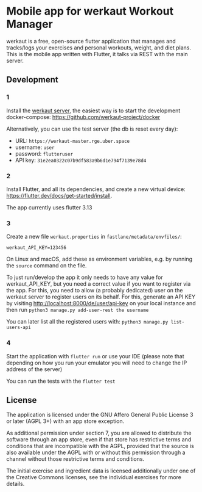 # Mobile app for werkaut Workout Manager

werkaut is a free, open-source flutter application that manages and tracks/logs
your exercises and personal workouts, weight, and diet plans. This is the mobile
app written with Flutter, it talks via REST with the main server.

## Development

### 1

Install the [werkaut server](https://github.com/werkaut-project/werkaut), the easiest way
is to start the development docker-compose: <https://github.com/werkaut-project/docker>

Alternatively, you can use the test server (the db is reset every day):

* URL: `https://werkaut-master.rge.uber.space`
* username: `user`
* password: `flutteruser`
* API key: `31e2ea0322c07b9df583a9b6d1e794f7139e78d4`

### 2

Install Flutter, and all its dependencies, and create a new virtual device:
<https://flutter.dev/docs/get-started/install>.

The app currently uses flutter 3.13

### 3

Create a new file ``werkaut.properties`` in ``fastlane/metadata/envfiles/``:

```properties
werkaut_API_KEY=123456
```

On Linux and macOS, add these as environment variables, e.g. by running the `source`
command on the file.

To just run/develop the app it only needs to have any value for werkaut_API_KEY, but
you need a correct value if you want to register via the app. For this, you need
to allow (a probably dedicated) user on the werkaut server to register users on its
behalf. For this, generate an API KEY by visiting <http://localhost:8000/de/user/api-key>
on your local instance and then run ``python3 manage.py add-user-rest the username``

You can later list all the registered users with: ``python3 manage.py list-users-api``

### 4

Start the application with ``flutter run`` or use your IDE
(please note that depending on how you run your emulator you will need to change the IP address of
the server)

You can run the tests with the ``flutter test``

## License

The application is licensed under the GNU Affero General Public License 3 or later
(AGPL 3+) with an app store exception.

As additional permission under section 7, you are allowed to distribute the
software through an app store, even if that store has restrictive terms and
conditions that are incompatible with the AGPL, provided that the source is also
available under the AGPL with or without this permission through a channel without
those restrictive terms and conditions.

The initial exercise and ingredient data is licensed additionally under one of
the Creative Commons licenses, see the individual exercises for more details.

